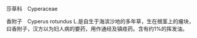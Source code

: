 莎草科　Cyperaceae

  

香附子　Cyperus rotundus L.是自生于海滨沙地的多年草，生在根茎上的瘤块，曰香附子，汉方以为妇人病的要药，用作通经及镇痉药。含有约1%的挥发油。